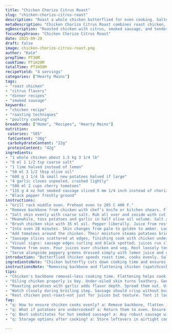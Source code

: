 ```yaml
---
title: "Chicken Chorizo Citrus Roast"
slug: "chicken-chorizo-citrus-roast"
description: "Roast a whole chicken butterflied for even cooking. Salted, rubbed with lemon halves to tenderize and flavor. Grelots potatoes and garlic tossed in olive oil, roasting alongside. Cherry tomatoes added mid-roast. Sliced spicy sausage (chorizo replaced with hot smoked sausage for smoke depth) joins near end to crisp. Broiling finalizes that char. Visual cues drive timing—golden skin, soft potatoes, bubbly oil. Citrus juice from cooking liquid brings acidity and moisture at plating. Balanced salt and heat. No gluten, dairy, nuts hassle here."
metaDescription: "Chicken Chorizo Citrus Roast combines roast chicken, crispy sausage, and tangy citrus for a satisfying meal with diverse textures and flavors."
ogDescription: "Roasted chicken with citrus, smoked sausage, and tender vegetables creates a flavorful dinner that’s hard to resist."
focusKeyphrase: "Chicken Chorizo Citrus Roast"
date: 2025-09-28
draft: false
image: chicken-chorizo-citrus-roast.png
author: "Kate"
prepTime: PT30M
cookTime: PT1H20M
totalTime: PT1H50M
recipeYield: "4 servings"
categories: ["Hearty Mains"]
tags:
- "roast chicken"
- "citrus flavors"
- "dinner recipes"
- "smoked sausage"
keywords:
- "chicken recipe"
- "roasting techniques"
- "poultry cooking"
breadcrumb: ["Home", "Recipes", "Hearty Mains"]
nutrition: 
 calories: "585"
 fatContent: "38g"
 carbohydrateContent: "22g"
 proteinContent: "42g"
ingredients:
- "1 whole chicken about 1.5 kg 3 1/4 lb"
- "8 ml 1 1/2 tsp coarse salt"
- "1 lime halved instead of lemon"
- "50 ml 3 1/2 tbsp olive oil"
- "600 g 1 1/4 lb small new potatoes halved if large"
- "4 garlic cloves unpeeled, crushed lightly"
- "500 ml 2 cups cherry tomatoes"
- "115 g 4 oz hot smoked sausage sliced 5 mm 1/4 inch instead of chorizo"
- "Black pepper freshly ground"
instructions:
- "Grill rack middle oven. Preheat oven to 205 C 400 F."
- "Remove backbone from chicken with chef’s knife or kitchen shears. Flatten on baking tray skin up. Dry skin very well with paper towel. Dry skin crisps better; moisture kills the crunch."
- "Salt skin evenly with coarse salt. Rub all over and inside with cut side of lime. Citrus juice breaks proteins, tenderizes. Rest 15 minutes uncovered to start drying skin; absorbs salt, citrus."
- "Meanwhile, toss potatoes and garlic in half olive oil volume. Salt and pepper well. Spread around chicken but don’t crowd; air circulation crisps."
- "Brush chicken skin with 35 ml oil. Pepper liberally. Juice from rested lime holds flavors. Beware under-oiled poultry skin turns leathery; be generous but not dripping."
- "Into oven 28 minutes. Skin changes from pale to golden to amber. Look for bubbly fat around drumstick joints—sign chicken is releasing moisture."
- "Add tomatoes around the chicken. Their moisture steams potatoes briefly, then they roast and wrinkle, concentrating sweet-tart flavor. Continue roasting 50 minutes. Piercing potatoes should show tender, not mushy."
- "Sausage slices scattered at edges, finishing cook with chicken under broiler 6 minutes or until sausage crisps and chicken skin is newspaper-thin crackling."
- "Visual signs: sausage edges curling and black spotted; juices run clear when pierced at thickest part of thigh avoiding bone. Target 80-82 C internal temp if using thermometer; trust squeeze, too—leg should feel loose but not floppy."
- "Remove from oven. Pour juices over chicken and veg. Rest loosely tented 5 to 7 minutes before carving."
- "Serve alongside peppery greens dressed simply with lemon juice and oil. Roast is smoky, bright, textured with punchy citrus, crisp sausage, and soft-yet-crisp potatoes."
introduction: "Butterflied chicken speeds roast time, cooks evenly. Salted well and rubbed with lime halves instead of lemon adds subtle citrus without bitterness. Citrus acid not just for scent—it tenderizes muscle fibers so skin doesn't shrivel and flesh stays juicy. Using hot smoked sausage swaps out standard chorizo spice punch for smoke complexity. Don’t skip drying the skin thoroughly. Moist skin steams, ruining crispness. Roast potatoes alongside in oil until their edges caramelize, garlic adds aromatics that soften and blend in the hot oven. Tomatoes inserted latter half release juices that mingle with chicken drippings, giving layers of flavor and moisture to the pan. Finish with broiling to crisp the meat and sausage surfaces. Serve with quick salad for counterpoint. Timing flexes; trust look and touch over clock."
ingredientsNote: "Chicken butterfly cuts down cooking time and ensures even heat on dark and white meat. Coarse salt needed for surface seasoning and dry brining effect. Using lime here introduces a slightly different citrus profile—less acidic sharpness, more floral zest. Substitute smoked sausage for chorizo when you want more depth and less heat. More or less oil depending on the chicken size and potatoes; don’t drown the pan but coat vegetables well. Cherry tomatoes are best for roasting; sweet, small, burst when hot. Garlic crushed but unpeeled adds subtle aromatics and prevents burning. Black pepper freshly ground; ground too early loses aroma. For gluten-free, double-check sausage ingredients as some brands add fillers. No nuts, dairy, or eggs involved, good for allergies."
instructionsNote: "Removing backbone and flattening chicken (spatchcock) cuts time and helps even cooking; keep skin dry—drying is step no one wants to skip or shortcut. Using citrus halves rubbed directly into chicken adds slight acidic punch; letting rest uncovered lets skin dry and salt penetrate. Layering potatoes and garlic around chicken spreads flavors but leaves room for air flow, avoiding soggy patches. Adding tomatoes halfway through prevents them disintegrating and controls moisture release. Watch bubbling fat by joints and skin color transitions instead of rigid timer dependency: golden skin with wiggly leg signals near done. Last broil step crisps sausage fat and skin; watch closely to avoid blackening. Juices pooled are flavor bombs—pour over at end to add moisture and complexity. Resting is critical—loosens juices, avoids dryness. Chop salad last minute—something acidic or peppery to cut richness."
tips:
- "Chicken's backbone removal—less cooking time. Flattening helps cook evenly; dry skin ensures crispiness. Use paper towels, drying is crucial."
- "Oiling chicken properly is key. Under-oiled skin turns leathery. Generous oil layer is a must, but don't drown it. Base flavors with lime juice."
- "Roasting potatoes with garlic adds flavor depth. Spread them out. Use small new potatoes, halved if large; soft but crisp edges are essential."
- "Watch closely during broiling step. Sausage should crisp without burning. Visual cues: golden skin, bubbling juices. Tempting aromas signal nearing doneness."
- "Rest chicken post-roast—not just for juices but texture. Tent it loosely to keep warmth. Carving too soon loses moisture—patience is important."
faq:
- "q: How to ensure chicken cooks evenly? a: Remove backbone, flatten it first. Dry skin well. Check temperature at thigh—should be 80-82 C."
- "q: What if potatoes are undercooked? a: Return them to oven. Ensure they aren't crowded. Pierce with fork; tender when done—keep checking."
- "q: Best substitutes for hot smoked sausage? a: Any robust sausage will work. Chorizo adds spice; smoked links add depth without too much heat."
- "q: Storage options after cooking? a: Store leftovers in airtight container; refrigerate for up to 3 days. Can freeze for longer—just reheat carefully."

---
```

